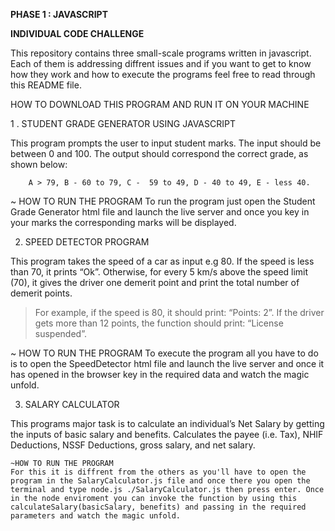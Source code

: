 **PHASE 1 : JAVASCRIPT**

**INDIVIDUAL CODE CHALLENGE**

This repository contains three small-scale programs written in javascript.
Each of them is addressing diffrent issues and if you want to get to know how they work and how to execute the programs feel free
to read through this README file.

HOW TO DOWNLOAD THIS PROGRAM AND RUN IT ON YOUR MACHINE

1 . STUDENT GRADE GENERATOR USING JAVASCRIPT

This program prompts the user to input student marks. The input should be between 0 and 100. The output should correspond the correct grade, as shown below:

        A > 79, B - 60 to 79, C -  59 to 49, D - 40 to 49, E - less 40.

~ HOW TO RUN THE PROGRAM
To run the program just open the Student Grade Generator html file and launch the live server and once you key in your marks
the corresponding marks will be displayed.

2. SPEED DETECTOR PROGRAM

This program takes the speed of a car as input e.g 80. If the speed is less than 70, it prints “Ok”. Otherwise, for every 5 km/s above the speed limit (70), it gives the driver one demerit point and print the total number of demerit points.

> For example, if the speed is 80, it should print: “Points: 2”. If the driver gets more than 12 points, the function should print: “License suspended”.

~ HOW TO RUN THE PROGRAM
To execute the program all you have to do is to open the SpeedDetector html file and launch the live server and once it has opened in the browser key in the required data and watch the magic unfold.

3. SALARY CALCULATOR

This programs major task is to calculate an individual’s Net Salary by getting the inputs of basic salary and benefits. Calculates the payee (i.e. Tax), NHIF Deductions, NSSF Deductions, gross salary, and net salary.

    ~HOW TO RUN THE PROGRAM
    For this it is diffrent from the others as you'll have to open the program in the SalaryCalculator.js file and once there you open the terminal and type node.js ./SalaryCalculator.js then press enter. Once in the node enviroment you can invoke the function by using this
    calculateSalary(basicSalary, benefits) and passing in the required parameters and watch the magic unfold.
